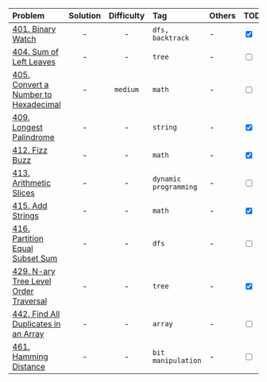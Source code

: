 | Problem | Solution | Difficulty | Tag | Others | TODO |
| :-------- | :-----: |     :----:     |      :----     |     :----    |   :----   |
| [401. Binary Watch](https://leetcode.com/problems/binary-watch/)     | - | - | ```dfs, backtrack``` | - | <input type="checkbox" checked = "checked"> |
| [404. Sum of Left Leaves](https://leetcode.com/problems/sum-of-left-leaves/)     | - | - | ```tree``` | - | <input type="checkbox"> |
| [405. Convert a Number to Hexadecimal](https://leetcode.com/problems/convert-a-number-to-hexadecimal/)     | - | `medium` | `math` | - | <input type="checkbox"> |
| [409. Longest Palindrome](https://leetcode.com/problems/longest-palindrome/)     | - | - | ```string``` | - | <input type="checkbox" checked="checked"> |
| [412. Fizz Buzz](https://leetcode.com/problems/fizz-buzz/)     | - | - | ```math``` | - | <input type="checkbox" checked="checked"> |
| [413. Arithmetic Slices](https://leetcode.com/problems/arithmetic-slices/)     | - | - | ```dynamic programming``` | - | <input type="checkbox"> |
| [415. Add Strings](https://leetcode.com/problems/add-strings/)     | - | - | ```math``` | - | <input type="checkbox" checked="checked"> |
| [416. Partition Equal Subset Sum](https://leetcode.com/problems/partition-equal-subset-sum/)     | - | - | ```dfs``` | - | <input type="checkbox"> |
| [429. N-ary Tree Level Order Traversal](https://leetcode.com/problems/n-ary-tree-level-order-traversal/)     | - | - | ```tree``` | - | <input type="checkbox" checked="checked"> |
| [442. Find All Duplicates in an Array](https://leetcode.com/problems/find-all-duplicates-in-an-array/)  | - | - | ```array``` | - | <input type="checkbox"> |
| [461. Hamming Distance](https://leetcode.com/problems/hamming-distance/)  | - | - | ```bit  manipulation``` | - | <input type="checkbox"> |
